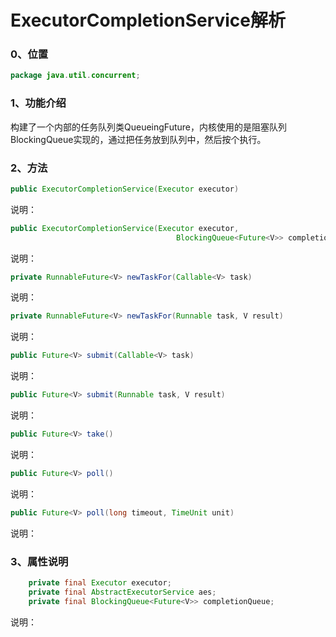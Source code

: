# ExecutorCompletionService解析

### 0、位置

```java
package java.util.concurrent;
```



### 1、功能介绍

构建了一个内部的任务队列类QueueingFuture，内核使用的是阻塞队列BlockingQueue实现的，通过把任务放到队列中，然后按个执行。

### 2、方法

```java
public ExecutorCompletionService(Executor executor)
```

说明：

```java
public ExecutorCompletionService(Executor executor,
                                     BlockingQueue<Future<V>> completionQueue)
```

说明：

```java
private RunnableFuture<V> newTaskFor(Callable<V> task)
```

说明：

```java
private RunnableFuture<V> newTaskFor(Runnable task, V result)
```

说明：

```java
public Future<V> submit(Callable<V> task)
```

说明：

```java
public Future<V> submit(Runnable task, V result)
```

说明：

```java
public Future<V> take()
```

说明：

```java
public Future<V> poll()
```

说明：

```java
public Future<V> poll(long timeout, TimeUnit unit)
```

说明：

### 3、属性说明

```java
    private final Executor executor;
    private final AbstractExecutorService aes;
    private final BlockingQueue<Future<V>> completionQueue;
```

说明：

